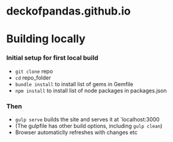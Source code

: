 # deckofpandas.github.io

# Building locally 
### Initial setup for first local build
* `git clone` repo
* `cd` repo_folder
* `bundle install` to install list of gems in Gemfile  
* `npm install` to install list of node packages in packages.json  

### Then
* `gulp serve` builds the site and serves it at `localhost:3000
* (The gulpfile has other build options, including `gulp clean`)
* Browser automaticlly refreshes with changes etc